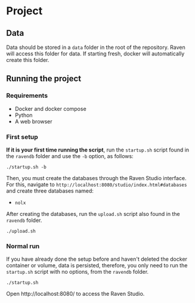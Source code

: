 # Project

## Data

Data should be stored in a `data` folder in the root of the repository. Raven will access this folder for data. If starting fresh, docker will automatically create this folder.

## Running the project

### Requirements

- Docker and docker compose
- Python
- A web browser

### First setup

**If it is your first time running the script**, run the `startup.sh` script found in the `ravendb` folder and use the `-b` option, as follows:

```
./startup.sh -b
```

Then, you must create the databases through the Raven Studio interface. For this, navigate to `http://localhost:8080/studio/index.html#databases` and create three databases named:

- `nolx`

After creating the databases, run the `upload.sh` script also found in the `ravendb` folder.

```
./upload.sh
```

### Normal run

If you have already done the setup before and haven't deleted the docker container or volume, data is persisted, therefore, you only need to run the `startup.sh` script with no options, from the `ravendb` folder.

```
./startup.sh
```

Open http://localhost:8080/ to access the Raven Studio.
